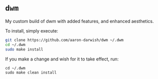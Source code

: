 # `dwm`
My custom build of dwm with added features, and enhanced aesthetics.

To install, simply execute:
```bash
git clone https://github.com/aaron-darwish/dwm ~/.dwm
cd ~/.dwm
sudo make install
```
If you make a change and wish for it to take effect, run:
```console
cd ~/.dwm
sudo make clean install
```
